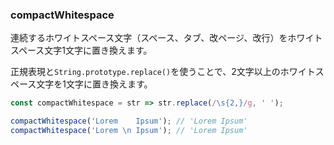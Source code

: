 ### compactWhitespace

連続するホワイトスペース文字（スペース、タブ、改ページ、改行）をホワイトスペース文字1文字に置き換えます。

正規表現と`String.prototype.replace()`を使うことで、2文字以上のホワイトスペース文字を1文字に置き換えます。

```js
const compactWhitespace = str => str.replace(/\s{2,}/g, ' ');
```

```js
compactWhitespace('Lorem    Ipsum'); // 'Lorem Ipsum'
compactWhitespace('Lorem \n Ipsum'); // 'Lorem Ipsum'
```
